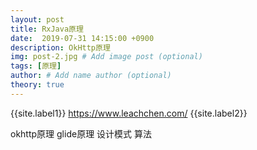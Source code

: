 ```yaml
---
layout: post
title: RxJava原理
date:  2019-07-31 14:15:00 +0900
description: OkHttp原理
img: post-2.jpg # Add image post (optional)
tags: [原理]
author: # Add name author (optional)
theory: true
---
```


{{site.label1}} <a href="https://www.leachchen.com/" target="\_blank">https://www.leachchen.com/</a> {{site.label2}}

okhttp原理
glide原理
设计模式
算法
